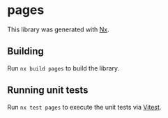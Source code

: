 # pages

This library was generated with [Nx](https://nx.dev).

## Building

Run `nx build pages` to build the library.

## Running unit tests

Run `nx test pages` to execute the unit tests via [Vitest](https://vitest.dev/).
